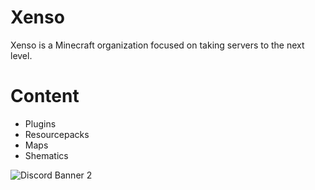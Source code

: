 # Xenso

Xenso is a Minecraft organization focused on taking servers to the next level.

# Content
- Plugins
- Resourcepacks
- Maps
- Shematics

<img src="https://discordapp.com/api/guilds/869568898264092692/widget.png?style=banner2" alt="Discord Banner 2"/>
